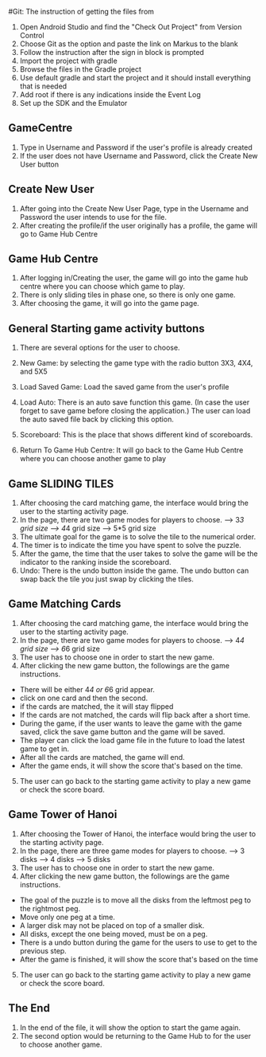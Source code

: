#Git: The instruction of getting the files from
1. Open Android Studio and find the "Check Out Project" from Version Control
2. Choose Git as the option and paste the link on Markus to the blank
3. Follow the instruction after the sign in block is prompted
4. Import the project with gradle
5. Browse the files in the Gradle project
6. Use default gradle and start the project and it should install everything that is needed
7. Add root if there is any indications inside the Event Log
8. Set up the SDK and the Emulator

## GameCentre
1. Type in Username and Password if the user's profile is already created
2. If the user does not have Username and Password, click the Create New User button

## Create New User
1. After going into the Create New User Page, type in the Username and Password the user intends to
use for the file.
2. After creating the profile/if the user originally has a profile, the game will go to Game Hub
Centre

## Game Hub Centre
1. After logging in/Creating the user, the game will go into the game hub centre where you can
choose which game to play.
2. There is only sliding tiles in phase one, so there is only one game.
3. After choosing the game, it will go into the game page.

## General Starting game activity buttons
1. There are several options for the user to choose.
2. New Game: by selecting the game type with the radio button 3X3, 4X4, and 5X5
3. Load Saved Game: Load the saved game from the user's profile
4. Load Auto: There is an auto save function this game. (In case the user forget to save game before
closing the application.) The user can load the auto saved file back by clicking this option.
5. Scoreboard: This is the place that shows different kind of scoreboards.

6. Return To Game Hub Centre: It will go back to the Game Hub Centre where you can choose another
game to play

## Game SLIDING TILES
1. After choosing the card matching game, the interface would bring the user to the starting
activity page. 
2. In the page, there are two game modes for players to choose. 
--> 3*3 grid size 
--> 4*4 grid size
--> 5*5 grid size
1. The ultimate goal for the game is to solve the tile to the numerical order.
2. The timer is to indicate the time you have spent to solve the puzzle.
3. After the game, the time that the user takes to solve the game will be the indicator to the
ranking inside the scoreboard.
4. Undo: There is the undo button inside the game. The undo button can swap back the tile you just
swap by clicking the tiles.

## Game Matching Cards
1. After choosing the card matching game, the interface would bring the user to the starting
activity page. 
2. In the page, there are two game modes for players to choose. 
--> 4*4 grid size 
--> 6*6 grid size
3. The user has to choose one in order to start the new game. 
4. After clicking the new game button, the followings are the game instructions. 
- There will be either 4*4 or 6*6 grid appear. 
- click on one card and then the second. 
- if the cards are matched, the it will stay flipped
- If the cards are not matched, the cards will flip back after a short time.
- During the game, if the user wants to leave the game with the game saved, click the save game 
button and the game will be saved.
- The player can click the load game file in the future to load the latest game to get in. 
- After all the cards are matched, the game will end.
- After the game ends, it will show the score that's based on the time. 
5. The user can go back to the starting game activity to play a new game or check the score board. 

## Game Tower of Hanoi
1. After choosing the Tower of Hanoi, the interface would bring the user to the starting activity 
page. 
2. In the page, there are three game modes for players to choose. 
--> 3 disks
--> 4 disks
--> 5 disks
3. The user has to choose one in order to start the new game. 
4. After clicking the new game button, the followings are the game instructions.
- The goal of the puzzle is to move all the disks from the leftmost peg to the rightmost peg.
- Move only one peg at a time. 
- A larger disk may not be placed on top of a smaller disk.
- All disks, except the one being moved, must be on a peg.
- There is a undo button during the game for the users to use to get to the previous step. 
- After the game is finished, it will show the score that's based on the time
5. The user can go back to the starting game activity to play a new game or check the score board. 



## The End
1. In the end of the file, it will show the option to start the game again.
2. The second option would be returning to the Game Hub to for the user to choose another game.
